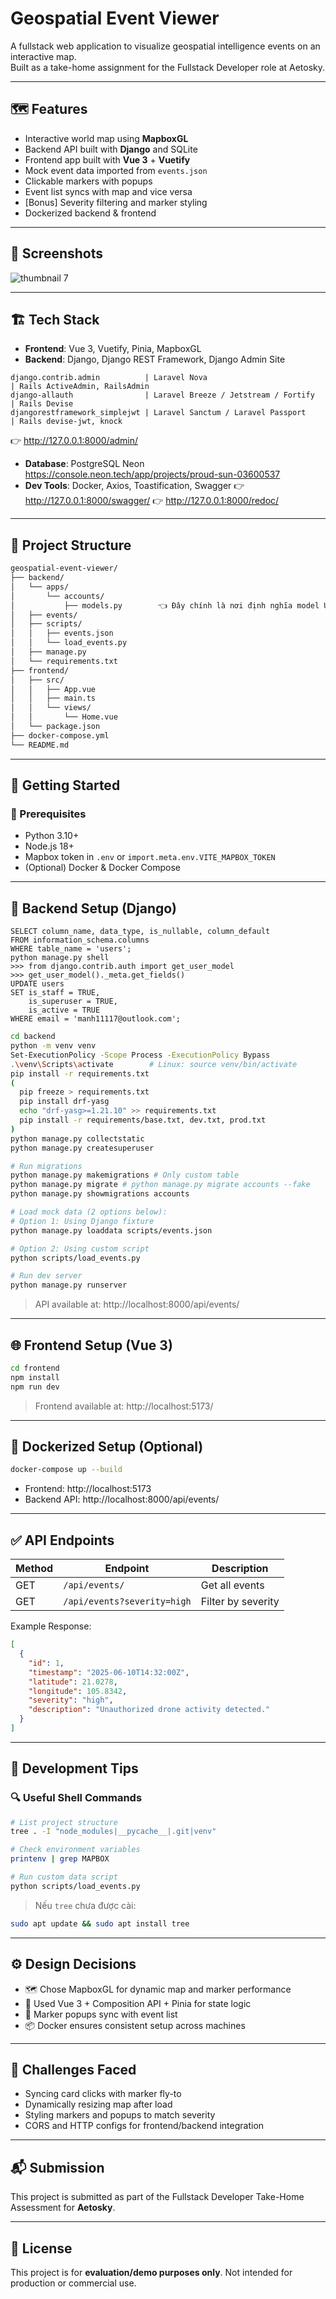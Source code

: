 # Geospatial Event Viewer

A fullstack web application to visualize geospatial intelligence events on an interactive map.  
Built as a take-home assignment for the Fullstack Developer role at Aetosky.

---

## 🗺️ Features

- Interactive world map using **MapboxGL**
- Backend API built with **Django** and SQLite
- Frontend app built with **Vue 3** + **Vuetify**
- Mock event data imported from `events.json`
- Clickable markers with popups
- Event list syncs with map and vice versa
- [Bonus] Severity filtering and marker styling
- Dockerized backend & frontend

---

## 📸 Screenshots

![thumbnail 7](https://github.com/maearon/geospatial-event-viewer/blob/main/backend/Screenshot%20From%202025-06-13%2020-20-02.png)

---

## 🏗️ Tech Stack

- **Frontend**: Vue 3, Vuetify, Pinia, MapboxGL
- **Backend**: Django, Django REST Framework, Django Admin Site 
```
django.contrib.admin          | Laravel Nova                                     | Rails ActiveAdmin, RailsAdmin
django-allauth                | Laravel	Breeze / Jetstream / Fortify             | Rails Devise
djangorestframework_simplejwt | Laravel Sanctum / Laravel Passport               | Rails devise-jwt, knock
```
👉 http://127.0.0.1:8000/admin/
- **Database**: PostgreSQL Neon https://console.neon.tech/app/projects/proud-sun-03600537
- **Dev Tools**: Docker, Axios, Toastification, Swagger
👉 http://127.0.0.1:8000/swagger/
👉 http://127.0.0.1:8000/redoc/

---

## 📁 Project Structure

```bash
geospatial-event-viewer/
├── backend/
│   └── apps/
│       └── accounts/
│           ├── models.py        👈 Đây chính là nơi định nghĩa model User
│   ├── events/
│   ├── scripts/
│   │   ├── events.json
│   │   └── load_events.py
│   ├── manage.py
│   └── requirements.txt
├── frontend/
│   ├── src/
│   │   ├── App.vue
│   │   ├── main.ts
│   │   └── views/
│   │       └── Home.vue
│   └── package.json
├── docker-compose.yml
└── README.md
```

---

## 🚀 Getting Started

### 🔧 Prerequisites

- Python 3.10+
- Node.js 18+
- Mapbox token in `.env` or `import.meta.env.VITE_MAPBOX_TOKEN`
- (Optional) Docker & Docker Compose

---

## 🐍 Backend Setup (Django)

```
SELECT column_name, data_type, is_nullable, column_default
FROM information_schema.columns
WHERE table_name = 'users';
python manage.py shell
>>> from django.contrib.auth import get_user_model
>>> get_user_model()._meta.get_fields()
UPDATE users
SET is_staff = TRUE,
    is_superuser = TRUE,
    is_active = TRUE
WHERE email = 'manh11117@outlook.com';
```

```bash
cd backend
python -m venv venv
Set-ExecutionPolicy -Scope Process -ExecutionPolicy Bypass
.\venv\Scripts\activate        # Linux: source venv/bin/activate
pip install -r requirements.txt
(
  pip freeze > requirements.txt
  pip install drf-yasg
  echo "drf-yasg>=1.21.10" >> requirements.txt
  pip install -r requirements/base.txt, dev.txt, prod.txt
)
python manage.py collectstatic
python manage.py createsuperuser

# Run migrations
python manage.py makemigrations # Only custom table
python manage.py migrate # python manage.py migrate accounts --fake
python manage.py showmigrations accounts

# Load mock data (2 options below):
# Option 1: Using Django fixture
python manage.py loaddata scripts/events.json

# Option 2: Using custom script
python scripts/load_events.py

# Run dev server
python manage.py runserver
```

> API available at: http://localhost:8000/api/events/

---

## 🌐 Frontend Setup (Vue 3)

```bash
cd frontend
npm install
npm run dev
```

> Frontend available at: http://localhost:5173/

---

## 🐳 Dockerized Setup (Optional)

```bash
docker-compose up --build
```

- Frontend: http://localhost:5173  
- Backend API: http://localhost:8000/api/events/

---

## ✅ API Endpoints

| Method | Endpoint | Description |
|--------|----------|-------------|
| GET | `/api/events/` | Get all events |
| GET | `/api/events?severity=high` | Filter by severity |

Example Response:

```json
[
  {
    "id": 1,
    "timestamp": "2025-06-10T14:32:00Z",
    "latitude": 21.0278,
    "longitude": 105.8342,
    "severity": "high",
    "description": "Unauthorized drone activity detected."
  }
]
```

---

## 🧪 Development Tips

### 🔍 Useful Shell Commands

```bash
# List project structure
tree . -I "node_modules|__pycache__|.git|venv"

# Check environment variables
printenv | grep MAPBOX

# Run custom data script
python scripts/load_events.py
```

> Nếu `tree` chưa được cài:
```bash
sudo apt update && sudo apt install tree
```

---

## ⚙️ Design Decisions

- 🗺️ Chose MapboxGL for dynamic map and marker performance
- 🧠 Used Vue 3 + Composition API + Pinia for state logic
- 🔄 Marker popups sync with event list
- 📦 Docker ensures consistent setup across machines

---

## 🧠 Challenges Faced

- Syncing card clicks with marker fly-to
- Dynamically resizing map after load
- Styling markers and popups to match severity
- CORS and HTTP configs for frontend/backend integration

---

## 📬 Submission

This project is submitted as part of the Fullstack Developer Take-Home Assessment for **Aetosky**.

---

## 📄 License

This project is for **evaluation/demo purposes only**. Not intended for production or commercial use.
